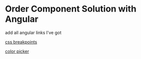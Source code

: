 
# Order Component Solution with Angular

add all angular links I've got

[css breakpoints](https://css-tricks.com/snippets/sass/mixin-manage-breakpoints/)

[color picker](https://www.webfx.com/web-design/color-picker/)
